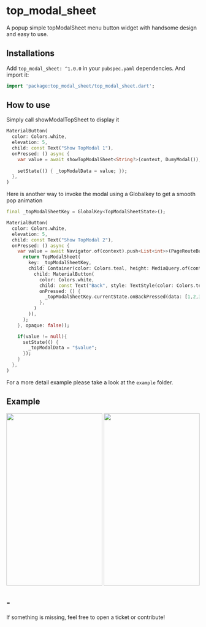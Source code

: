 # top_modal_sheet

A popup simple topModalSheet menu button widget with handsome design and easy to use.

## Installations

Add `top_modal_sheet: ^1.0.0` in your `pubspec.yaml` dependencies. And import it:

```dart
import 'package:top_modal_sheet/top_modal_sheet.dart';
```

## How to use

Simply call showModalTopSheet to display it

```dart
MaterialButton(
  color: Colors.white,
  elevation: 5,
  child: const Text("Show TopModal 1"),
  onPressed: () async {
    var value = await showTopModalSheet<String?>(context, DumyModal());
        
    setState(() { _topModalData = value; });
  },
)
```

Here is another way to invoke the modal using a Globalkey to get a smooth pop animation

```dart
final _topModalSheetKey = GlobalKey<TopModalSheetState>();

MaterialButton(
  color: Colors.white,
  elevation: 5,
  child: const Text("Show TopModal 2"),
  onPressed: () async {
    var value = await Navigator.of(context).push<List<int>>(PageRouteBuilder(pageBuilder: (_, __, ___) {
      return TopModalSheet(
        key: _topModalSheetKey,
        child: Container(color: Colors.teal, height: MediaQuery.of(context).size.height * .2, child: Center(
          child: MaterialButton(
            color: Colors.white,
            child: const Text("Back", style: TextStyle(color: Colors.teal),),
            onPressed: () {
              _topModalSheetKey.currentState.onBackPressed(data: [1,2,3]);
            },
          )
        )),
      );
    }, opaque: false));

    if(value != null){
      setState(() {
        _topModalData = "$value";
      });
    }
  },
)
```

For a more detail example please take a look at the `example` folder.

## Example

<img src="https://raw.githubusercontent.com/Pilaba/TopModalSheet/master/example/A.png" width="250" height="450">
<img src="https://raw.githubusercontent.com/Pilaba/TopModalSheet/master/example/B.png" width="250" height="450">

## -

If something is missing, feel free to open a ticket or contribute!
